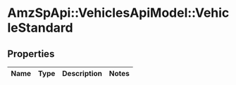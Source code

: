 # AmzSpApi::VehiclesApiModel::VehicleStandard

## Properties
Name | Type | Description | Notes
------------ | ------------- | ------------- | -------------

